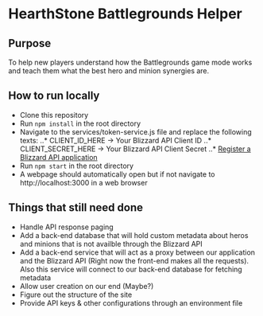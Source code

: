 # HearthStone Battlegrounds Helper

## Purpose
To help new players understand how the Battlegrounds game mode works and teach them what the best hero and minion synergies are.

## How to run locally
* Clone this repository
* Run `npm install` in the root directory
* Navigate to the services/token-service.js file and replace the following texts:
..* CLIENT_ID_HERE -> Your Blizzard API Client ID
..* CLIENT_SECRET_HERE -> Your Blizzard API Client Secret
..* [Register a Blizzard API application](https://develop.battle.net/access/)
* Run `npm start` in the root directory
* A webpage should automatically open but if not navigate to http://localhost:3000 in a web browser

## Things that still need done
* Handle API response paging
* Add a back-end database that will hold custom metadata about heros and minions that is not availble through the Blizzard API
* Add a back-end service that will act as a proxy between our application and the Blizzard API (Right now the front-end makes all the requests). Also this service will connect to our back-end database for fetching metadata
* Allow user creation on our end (Maybe?)
* Figure out the structure of the site
* Provide API keys & other configurations through an environment file